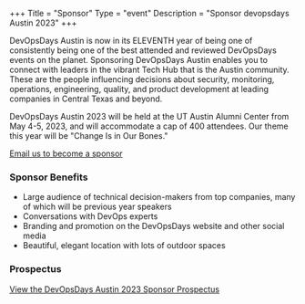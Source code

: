 +++
Title = "Sponsor"
Type = "event"
Description = "Sponsor devopsdays Austin 2023"
+++

DevOpsDays Austin is now in its ELEVENTH year of being one of consistently being one of the best attended and reviewed DevOpsDays events on the planet. Sponsoring DevOpsDays Austin enables you to connect with leaders in the vibrant Tech Hub that is the Austin community. These are the people influencing decisions about security, monitoring, operations, engineering, quality, and product development at leading companies in Central Texas and beyond. 

DevOpsDays Austin 2023 will be held at the UT Austin Alumni Center from May 4-5, 2023, and will accommodate a cap of 400 attendees. Our theme this year will be "Change Is in Our Bones."

<a href="mailto:austin@devopsdays.org" class="btn btn-primary"><i class="fa fa-envelope fa-lg"></i>   Email us to become a sponsor</a>

### Sponsor Benefits

* Large audience of technical decision-makers from top companies, many of which will be previous year speakers
* Conversations with DevOps experts
* Branding and promotion on the DevOpsDays website and other social media
* Beautiful, elegant location with lots of outdoor spaces

### Prospectus

<a href="https://drive.google.com/file/d/1s4rTR327rorallxa4r8dzn9UADjzjzTK/view?usp=share_link" class="btn btn-primary"><i class="fa fa-folder fa-lg"></i>   View the DevOpsDays Austin 2023 Sponsor Prospectus</a>
